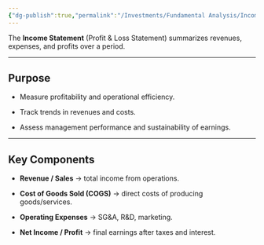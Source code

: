 ```yaml
---
{"dg-publish":true,"permalink":"/Investments/Fundamental Analysis/Income Statement/"}
---
```


The **Income Statement** (Profit & Loss Statement) summarizes revenues, expenses, and profits over a period.

---

## Purpose

- Measure profitability and operational efficiency.
    
- Track trends in revenues and costs.
    
- Assess management performance and sustainability of earnings.
    

---

## Key Components

- **Revenue / Sales** → total income from operations.
    
- **Cost of Goods Sold (COGS)** → direct costs of producing goods/services.
    
- **Operating Expenses** → SG&A, R&D, marketing.
    
- **Net Income / Profit** → final earnings after taxes and interest.